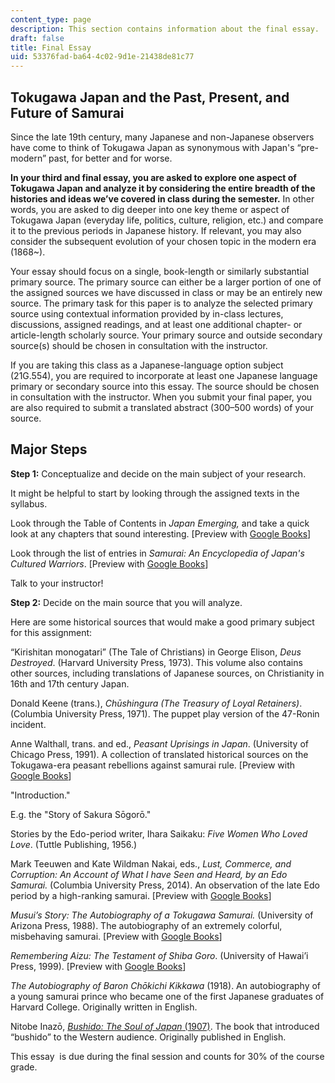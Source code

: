 ```yaml
---
content_type: page
description: This section contains information about the final essay.
draft: false
title: Final Essay
uid: 53376fad-ba64-4c02-9d1e-21438de81c77
---
```

## Tokugawa Japan and the Past, Present, and Future of Samurai

Since the late 19th century, many Japanese and non-Japanese observers have come to think of Tokugawa Japan as synonymous with Japan's “pre-modern” past, for better and for worse. 

**In your third and final essay, you are asked to explore one aspect of Tokugawa Japan and analyze it by considering the entire breadth of the histories and ideas we’ve covered in class during the semester.** In other words, you are asked to dig deeper into one key theme or aspect of  Tokugawa Japan (everyday life, politics, culture, religion, etc.) and compare it to the previous periods in Japanese history. If relevant, you may also consider the subsequent evolution of your chosen topic in the modern era (1868~).

Your essay should focus on a single, book-length or similarly substantial primary source. The primary source can either be a larger portion of one of the assigned sources we have discussed in class or may be an entirely new source. The primary task for this paper is to analyze the selected primary source using contextual information provided by in-class lectures, discussions, assigned readings, and at least one additional chapter- or article-length scholarly source. Your primary source and outside secondary source(s) should be chosen in consultation with the instructor.

If you are taking this class as a Japanese-language option subject (21G.554), you are required to incorporate at least one Japanese language primary or secondary source into this essay. The source should be chosen in consultation with the instructor. When you submit your final paper, you are also required to submit a translated abstract (300–500 words) of your source.

## Major Steps

**Step 1:** Conceptualize and decide on the main subject of your research.

It might be helpful to start by looking through the assigned texts in the syllabus. 

Look through the Table of Contents in *Japan Emerging,* and take a quick look at any chapters that sound interesting. \[Preview with [Google Books](https://www.google.com/books/edition/Japan_Emerging/iUtWDwAAQBAJ?hl=en&gbpv=1)\]

Look through the list of entries in *Samurai: An Encyclopedia of Japan's Cultured Warriors*. \[Preview with [Google Books](https://www.google.com/books/edition/Samurai_An_Encyclopedia_of_Japan_s_Cultu/lPaKDwAAQBAJ?hl=en&gbpv=1)\]

Talk to your instructor!

**Step 2:** Decide on the main source that you will analyze.

Here are some historical sources that would make a good primary subject for this assignment:

“Kirishitan monogatari” (The Tale of Christians) in George Elison, *Deus Destroyed*. (Harvard University Press, 1973). This volume also contains other sources, including translations of Japanese sources, on Christianity in 16th and 17th century Japan. 

Donald Keene (trans.), *Chūshingura (The Treasury of Loyal Retainers)*. (Columbia University Press, 1971). The puppet play version of the 47-Ronin incident.

Anne Walthall, trans. and ed., *Peasant Uprisings in Japan*. (University of Chicago Press, 1991). A collection of translated historical sources on the Tokugawa-era peasant rebellions against samurai rule. \[Preview with [Google Books](https://www.google.com/books/edition/Peasant_Uprisings_in_Japan/mXiwI_oZfyoC?hl=en&gbpv=1)\] 

"Introduction."

E.g. the "Story of Sakura Sōgorō."

Stories by the Edo-period writer, Ihara Saikaku: *Five Women Who Loved Love*. (Tuttle Publishing, 1956.)

Mark Teeuwen and Kate Wildman Nakai, eds., *Lust, Commerce, and Corruption: An Account of What I have Seen and Heard, by an Edo Samurai.* (Columbia University Press, 2014). An observation of the late Edo period by a high-ranking samurai. \[Preview with [Google Books](https://www.google.com/books/edition/Lust_Commerce_and_Corruption/9eBqDgAAQBAJ?hl=en&gbpv=1)\] 

*Musui’s Story: The Autobiography of a Tokugawa Samurai.* (University of Arizona Press, 1988). The autobiography of an extremely colorful, misbehaving samurai. \[Preview with [Google Books](https://www.google.com/books/edition/Musui_s_Story/J4iiDEYziv0C?hl=en&gbpv=1)\]

*Remembering Aizu: The Testament of Shiba Goro*. (University of Hawai’i Press, 1999). \[Preview with [Google Books](https://www.google.com/books/edition/Remembering_Aizu/xMmO7XM0XoEC?hl=en&gbpv=1)\]

*The Autobiography of Baron Chōkichi Kikkawa* (1918). An autobiography of a young samurai prince who became one of the first Japanese graduates of Harvard College. Originally written in English.

Nitobe Inazō, [*Bushido: The Soul of Japan* (1907)](https://www.google.com/books/edition/Bushido_the_Soul_of_Japan/53E1XrRRpPQC?hl=en&gbpv=1). The book that introduced “bushido” to the Western audience. Originally published in English. 

This essay  is due during the final session and counts for 30% of the course grade.